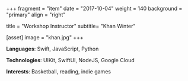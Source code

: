 +++
fragment = "item"
date = "2017-10-04"
weight = 140
background = "primary"
align = "right"

title = "Workshop Instructor"
subtitle= "Khan Winter"

[asset]
  image = "khan.jpg"
+++

**Languages**: Swift, JavaScript, Python

**Technologies**: UIKit, SwiftUI, NodeJS, Google Cloud

**Interests**: Basketball, reading, indie games